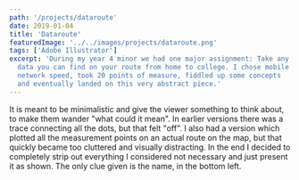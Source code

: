 ```yaml
---
path: '/projects/dataroute'
date: 2019-01-04
title: 'Dataroute'
featuredImage: '../../images/projects/dataroute.png'
tags: ['Adobe Illustrator']
excerpt: 'During my year 4 minor we had one major assignment: Take any form of
  data you can find on your route from home to college. I chose mobile
  network speed, took 20 points of measure, fiddled up some concepts
  and eventually landed on this very abstract piece.'
---
```


It is meant to be minimalistic and give the viewer something to think about, to make them wander "what could it mean". In earlier versions there was a trace connecting all the dots, but that felt "off". I also had a version which plotted all the measurement points on an actual route on the map, but that quickly became too cluttered and visually distracting. In the end I decided to completely strip out everything I considered not necessary and just present it as shown. The only clue given is the name, in the bottom left.
